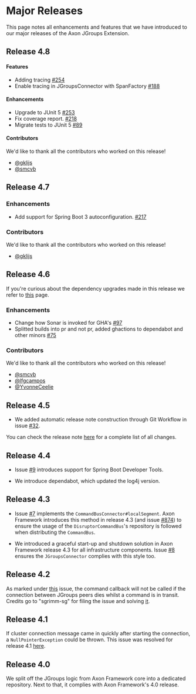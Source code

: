 # Major Releases

This page notes all enhancements and features that we have introduced to our major releases of the Axon JGroups Extension.

## Release 4.8

#### Features

- Adding tracing  [#254](https://github.com/AxonFramework/extension-jgroups/pull/254)
- Enable tracing in JGroupsConnector with SpanFactory [#188](https://github.com/AxonFramework/extension-jgroups/issues/188)

#### Enhancements

- Upgrade to JUnit 5 [#253](https://github.com/AxonFramework/extension-jgroups/pull/253)
- Fix coverage report. [#218](https://github.com/AxonFramework/extension-jgroups/pull/218)
- Migrate tests to JUnit 5 [#89](https://github.com/AxonFramework/extension-jgroups/issues/89)

#### Contributors

We'd like to thank all the contributors who worked on this release!

- [@gklijs](https://github.com/gklijs)
- [@smcvb](https://github.com/smcvb)

## Release 4.7

### Enhancements

- Add support for Spring Boot 3 autoconfiguration. [#217](https://github.com/AxonFramework/extension-jgroups/pull/217)

### Contributors

We'd like to thank all the contributors who worked on this release!

- [@gklijs](https://github.com/gklijs)

## Release 4.6

If you're curious about the dependency upgrades made in this release we refer to [this](https://github.com/AxonFramework/extension-jgroups/releases/tag/axon-jgroups-4.6.0) page.

### Enhancements

- Change how Sonar is invoked for GHA's [#97](https://github.com/AxonFramework/extension-jgroups/pull/97)
- Splitted builds into pr and not pr, added ghactions to dependabot and other minors [#75](https://github.com/AxonFramework/extension-jgroups/pull/75)

### Contributors

We'd like to thank all the contributors who worked on this release!

- [@smcvb](https://github.com/smcvb)
- [@lfgcampos](https://github.com/lfgcampos)
- [@YvonneCeelie](https://github.com/YvonneCeelie)

## Release 4.5

* We added automatic release note construction through Git Workflow in issue [#32](https://github.com/AxonFramework/extension-jgroups/pull/32).

You can check the release note [here](https://github.com/AxonFramework/extension-jgroups/releases/tag/axon-jgroups-4.5) for a complete list of all changes.

## Release 4.4

* Issue [#9](https://github.com/AxonFramework/extension-jgroups/pull/9) introduces support for Spring Boot Developer Tools.

* We introduce dependabot, which updated the log4j version.

## Release 4.3

* Issue [#7](https://github.com/AxonFramework/extension-jgroups/pull/7) implements the `CommandBusConnector#localSegment`.
  Axon Framework introduces this method in release 4.3 (and issue [#874](https://github.com/AxonFramework/AxonFramework/issues/874)) to ensure the usage of the `DisruptorCommandBus`'s repository is followed when distributing the `CommandBus`.

* We introduced a graceful start-up and shutdown solution in Axon Framework release 4.3 for all infrastructure components.
  Issue [#8](https://github.com/AxonFramework/extension-jgroups/pull/8) ensures the `JGroupsConnector` complies with this style too.

## Release 4.2

As marked under [this](https://github.com/AxonFramework/extension-jgroups/issues/4) issue, the command callback will
not be called if the connection between JGroups peers dies whilst a command is in transit.
Credits go to "sgrimm-sg" for filing the issue and solving [it](https://github.com/AxonFramework/extension-jgroups/pull/5).

## Release 4.1

If cluster connection message came in quickly after starting the connection, a `NullPointerException` could be thrown.
This issue was resolved for release 4.1 [here](https://github.com/AxonFramework/extension-jgroups/issues/1).

## Release 4.0

We split off the JGroups logic from Axon Framework core into a dedicated repository.
Next to that, it complies with Axon Framework's 4.0 release.
